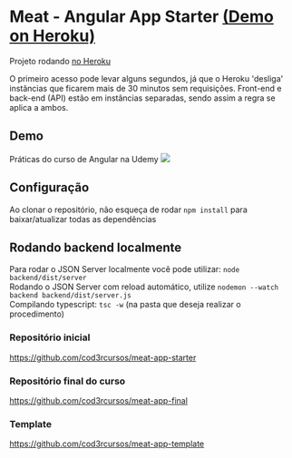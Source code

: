 # Meat - Angular App Starter <a href="https://tiagoboeing-meat.herokuapp.com/#/">(Demo on Heroku)</a>

<p>Projeto rodando <a href="https://tiagoboeing-meat.herokuapp.com"> no Heroku</a></p>
<p>O primeiro acesso pode levar alguns segundos, já que o Heroku 'desliga' instâncias que ficarem mais de 30 minutos sem requisições. Front-end e back-end (API) estão em instâncias separadas, sendo assim a regra se aplica a ambos.</p>

## Demo
Práticas do curso de Angular na Udemy
<img src="http://g.recordit.co/5aTVmS9ruU.gif"/>

## Configuração
Ao clonar o repositório, não esqueça de rodar `npm install` para baixar/atualizar todas as dependências

## Rodando backend localmente
Para rodar o JSON Server localmente você pode utilizar: `node backend/dist/server` <br>
Rodando o JSON Server com reload automático, utilize `nodemon --watch backend backend/dist/server.js` <br>
Compilando typescript: `tsc -w` (na pasta que deseja realizar o procedimento)

### Repositório inicial
https://github.com/cod3rcursos/meat-app-starter

### Repositório final do curso
https://github.com/cod3rcursos/meat-app-final

### Template
https://github.com/cod3rcursos/meat-app-template
